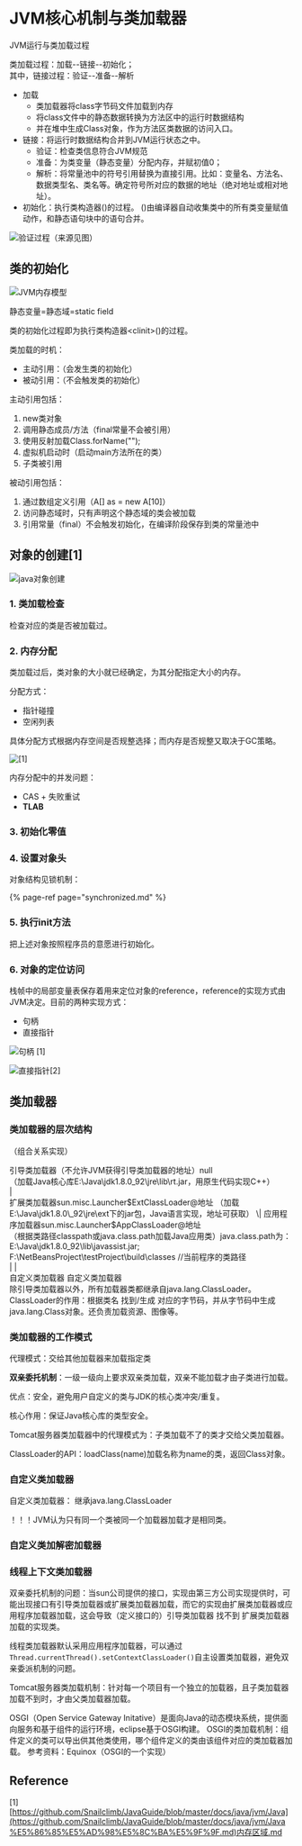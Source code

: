 # JVM核心机制与类加载器

JVM运行与类加载过程 

类加载过程：加载--链接--初始化；  
                       其中，链接过程：验证--准备--解析 

* 加载
  * 类加载器将class字节码文件加载到内存
  * 将class文件中的静态数据转换为方法区中的运行时数据结构
  * 并在堆中生成Class对象，作为方法区类数据的访问入口。 
* 链接：将运行时数据结构合并到JVM运行状态之中。 
  * 验证：检查类信息符合JVM规范
  * 准备：为类变量（静态变量）分配内存，并赋初值0； 
  * 解析：将常量池中的符号引用替换为直接引用。比如：变量名、方法名、数据类型名、类名等。确定符号所对应的数据的地址（绝对地址或相对地址）。 
* 初始化：执行类构造器\(\)的过程。 \(\)由编译器自动收集类中的所有类变量赋值动作，和静态语句块中的语句合并。

![&#x9A8C;&#x8BC1;&#x8FC7;&#x7A0B;&#xFF08;&#x6765;&#x6E90;&#x89C1;&#x56FE;&#xFF09;](../.gitbook/assets/image%20%282%29.png)

## 类的初始化

![JVM&#x5185;&#x5B58;&#x6A21;&#x578B;](../.gitbook/assets/218-lei-jia-zai-guo-cheng.png)

静态变量=静态域=static field 

类的初始化过程即为执行类构造器&lt;clinit&gt;\(\)的过程。 

类加载的时机：

* 主动引用：（会发生类的初始化） 
* 被动引用：（不会触发类的初始化） 

主动引用包括：

1. new类对象
2. 调用静态成员/方法（final常量不会被引用） 
3. 使用反射加载Class.forName\(""\); 
4. 虚拟机启动时（启动main方法所在的类） 
5. 子类被引用

被动引用包括：

1. 通过数组定义引用（A\[\] as = new A\[10\]） 
2. 访问静态域时，只有声明这个静态域的类会被加载 
3. 引用常量（final）不会触发初始化，在编译阶段保存到类的常量池中

## 对象的创建\[1\]

![java&#x5BF9;&#x8C61;&#x521B;&#x5EFA;](../.gitbook/assets/image%20%285%29.png)

### 1. 类加载检查

检查对应的类是否被加载过。

### 2. 内存分配

类加载过后，类对象的大小就已经确定，为其分配指定大小的内存。

分配方式：

* 指针碰撞
* 空闲列表

具体分配方式根据内存空间是否规整选择；而内存是否规整又取决于GC策略。

![\[1\]](../.gitbook/assets/image%20%289%29.png)

内存分配中的并发问题：

* CAS + 失败重试
* **TLAB**

### 3. 初始化零值



### 4. 设置对象头

对象结构见锁机制：

{% page-ref page="synchronized.md" %}

### 5. 执行init方法

把上述对象按照程序员的意愿进行初始化。

### 6. 对象的定位访问

栈帧中的局部变量表保存着用来定位对象的reference，reference的实现方式由JVM决定。目前的两种实现方式：

* 句柄
* 直接指针

![&#x53E5;&#x67C4; \[1\]](../.gitbook/assets/image%20%288%29.png)

![&#x76F4;&#x63A5;&#x6307;&#x9488;\[2\]](../.gitbook/assets/image%20%286%29.png)

## 类加载器

### 类加载器的层次结构

（组合关系实现） 

引导类加载器（不允许JVM获得引导类加载器的地址）null   
（加载Java核心库E:\Java\jdk1.8.0\_92\jre\lib\rt.jar，用原生代码实现C++）   
            \|   
扩展类加载器sun.misc.Launcher$ExtClassLoader@地址  
 （加载E:\Java\jdk1.8.0\_92\jre\ext下的jar包，Java语言实现，地址可获取）   
                 \|  
应用程序加载器sun.misc.Launcher$AppClassLoader@地址   
（根据类路径classpath或java.class.path加载Java应用类）java.class.path为：E:\Java\jdk1.8.0\_92\lib\javassist.jar; F:\NetBeansProject\testProject\build\classes  //当前程序的类路径  
            \|                                \|  
自定义类加载器     自定义类加载器   
除引导类加载器以外，所有加载器类都继承自java.lang.ClassLoader。 ClassLoader的作用：根据类名 找到/生成 对应的字节码，并从字节码中生成java.lang.Class对象。还负责加载资源、图像等。

### 类加载器的工作模式

 代理模式：交给其他加载器来加载指定类 

**双亲委托机制**：一级一级向上要求双亲类加载，双亲不能加载才由子类进行加载。

 优点：安全，避免用户自定义的类与JDK的核心类冲突/重复。

 核心作用：保证Java核心库的类型安全。 

Tomcat服务器类加载器中的代理模式为：子类加载不了的类才交给父类加载器。

ClassLoader的API：loadClass\(name\)加载名称为name的类，返回Class对象。

### 自定义类加载器

自定义类加载器： 继承java.lang.ClassLoader 

！！！JVM认为只有同一个类被同一个加载器加载才是相同类。

### 自定义类加解密加载器

### 线程上下文类加载器

双亲委托机制的问题：当sun公司提供的接口，实现由第三方公司实现提供时，可能出现接口有引导类加载器或扩展类加载器加载，而它的实现由扩展类加载器或应用程序加载器加载，这会导致（定义接口的）引导类加载器 找不到 扩展类加载器加载的实现类。

线程类加载器默认采用应用程序加载器，可以通过`Thread.currentThread().setContextClassLoader()`自主设置类加载器，避免双亲委派机制的问题。

Tomcat服务器类加载机制：针对每一个项目有一个独立的加载器，且子类加载器加载不到时，才由父类加载器加载。

OSGI（Open Service Gateway Initative）是面向Java的动态模块系统，提供面向服务和基于组件的运行环境，eclipse基于OSGI构建。 OSGI的类加载机制：组件定义的类可以导出供其他类使用，哪个组件定义的类由该组件对应的类加载器加载。 参考资料：Equinox（OSGI的一个实现）

## Reference

\[1\] [https://github.com/Snailclimb/JavaGuide/blob/master/docs/java/jvm/Java](https://github.com/Snailclimb/JavaGuide/blob/master/docs/java/jvm/Java%E5%86%85%E5%AD%98%E5%8C%BA%E5%9F%9F.md)内存区域.md

